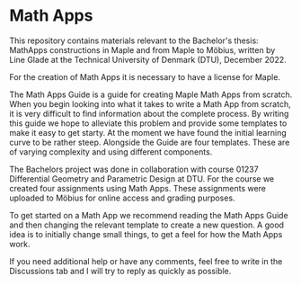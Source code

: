 # Math Apps
This repository contains materials relevant to the Bachelor's thesis: MathApps constructions in Maple and from Maple to Möbius, written by Line Glade at the Technical University of Denmark (DTU), December 2022.

For the creation of Math Apps it is necessary to have a license for Maple.

The Math Apps Guide is a guide for creating Maple Math Apps from scratch. When you begin looking into what it takes to write a Math App from scratch, it is very difficult to find information about the complete process. By writing this guide we hope to alleviate this problem and provide some templates to make it easy to get starty. At the moment we have found the initial learning curve to be rather steep.
Alongside the Guide are four templates. These are of varying complexity and using different components.

The Bachelors project was done in collaboration with course 01237 Differential Geometry and Parametric Design at DTU. For the course we created four assignments using Math Apps. These assignments were uploaded to Möbius for online access and grading purposes. 

To get started on a Math App we recommend reading the Math Apps Guide and then changing the relevant template to create a new question. A good idea is to initially change small things, to get a feel for how the Math Apps work.

If you need additional help or have any comments, feel free to write in the Discussions tab and I will try to reply as quickly as possible.

